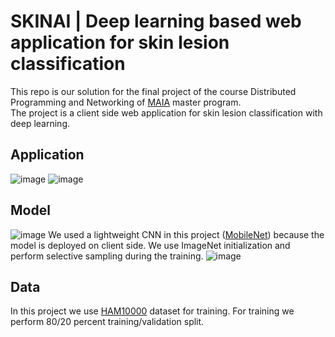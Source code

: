 # SKINAI | Deep learning based web application for skin lesion classification 
 This repo is our solution for the final project of the course Distributed Programming and Networking of [MAIA](https://maiamaster.udg.edu/) master program.  
 The project is a client side web application for skin lesion classification with deep learning. 
## Application

![image](https://github.com/KhrystynaFaryna/Skin-lesion-classification-web-application-SKINAI/master/media/uploadedimg/ss2.png)
![image](https://github.com/KhrystynaFaryna/Skin-lesion-classification-web-application-SKINAI/master/media/uploadedimg/ss1.png)
## Model

![image](https://github.com/KhrystynaFaryna/Skin-lesion-classification-web-application-SKINAI/master/media/uploadedimg/mobnet.png)
We used a lightweight CNN in this project ([MobileNet](https://www.semanticscholar.org/paper/MobileNets%3A-Efficient-Convolutional-Neural-Networks-Howard-Zhu/3647d6d0f151dc05626449ee09cc7bce55be497e)) because the model is deployed on client side. We use ImageNet initialization and perform selective sampling during the training.
![image](https://github.com/KhrystynaFaryna/Skin-lesion-classification-web-application-SKINAI/master/media/uploadedimg/mob.png)

## Data
In this project we use [HAM10000](https://dataverse.harvard.edu/dataset.xhtml?persistentId=doi:10.7910/DVN/DBW86T) dataset for training. For training we perform 80/20 percent training/validation split.


